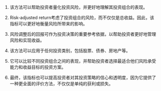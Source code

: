 

1. 该方法可以帮助投资者量化投资风险，并更好地理解其投资组合的表现。

2. Risk-adjusted return考虑了投资组合的风险，而不仅仅是总收益。因此，该指标可以更好地衡量风险所带来的影响。

3. 风险调整后的回报可作为投资决策的重要参考依据，以帮助投资者更好地管理风险和实现收益。

4. 该方法可以应用于任何投资类别，包括股票、债券、房地产等。

5. 它可以比较不同投资组合之间的表现，并帮助投资者选择最适合他们风险承受能力和收益目标的投资方案。

6. 最终，该指标也可以提高投资者对其投资策略的信心和透明度，因为它提供了一种更全面的评价方法，不仅仅是单纯的获利或损失。